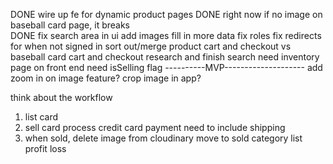 DONE wire up fe for dynamic product pages
DONE right now if no image on baseball card page, it breaks\
DONE fix search area in ui
add images
fill in more data
fix roles
fix redirects for when not signed in
sort out/merge product cart and checkout vs baseball card cart and checkout
research and finish search 
need inventory page on front end
need isSelling flag
----------MVP--------------------
add zoom in on image feature?
crop image in app?


think about the workflow
1. list card
2. sell card
    process credit card payment
    need to include shipping
3. when sold, 
    delete image from cloudinary
    move to sold category
    list profit loss 

